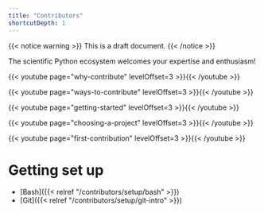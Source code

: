 ```yaml
---
title: "Contributors"
shortcutDepth: 1
---
```


{{< notice warning >}}
This is a draft document.
{{< /notice >}}

The scientific Python ecosystem welcomes your expertise and enthusiasm!

{{< youtube page="why-contribute" levelOffset=3 >}}{{< /youtube >}}

{{< youtube page="ways-to-contribute" levelOffset=3 >}}{{< /youtube >}}

{{< youtube page="getting-started" levelOffset=3 >}}{{< /youtube >}}

{{< youtube page="choosing-a-project" levelOffset=3 >}}{{< /youtube >}}

{{< youtube page="first-contribution" levelOffset=3 >}}{{< /youtube >}}

# Getting set up

  - [Bash]({{< relref "/contributors/setup/bash" >}})
  - [Git]({{< relref "/contributors/setup/git-intro" >}})
